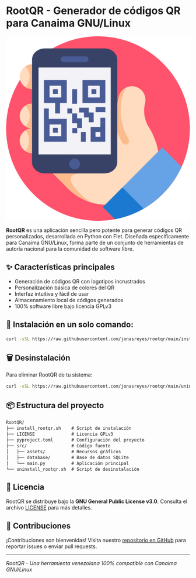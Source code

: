 # RootQR - Generador de códigos QR para Canaima GNU/Linux

![Logo de RootQR](src/assets/icon.png)

**RootQR** es una aplicación sencilla pero potente para generar códigos QR personalizados, desarrollada en Python con Flet. Diseñada específicamente para Canaima GNU/Linux, forma parte de un conjunto de herramientas de autoría nacional para la comunidad de software libre.

## ✨ Características principales

- Generación de códigos QR con logotipos incrustrados
- Personalización básica de colores del QR
- Interfaz intuitiva y fácil de usar
- Almacenamiento local de códigos generados
- 100% software libre bajo licencia GPLv3

## 🚀 Instalación en un solo comando:

```bash
curl -sSL https://raw.githubusercontent.com/jonasreyes/rootqr/main/install_rootqr.sh | bash
```

## 🗑️ Desinstalación

Para eliminar RootQR de tu sistema:

```bash
curl -sSL https://raw.githubusercontent.com/jonasreyes/rootqr/main/uninstall_rootqr.sh | bash
```

## 📦 Estructura del proyecto

```
RootQR/
├── install_rootqr.sh    # Script de instalación
├── LICENSE              # Licencia GPLv3
├── pyproject.toml       # Configuración del proyecto
├── src/                 # Código fuente
│   ├── assets/          # Recursos gráficos
│   ├── database/        # Base de datos SQLite
│   └── main.py          # Aplicación principal
└── uninstall_rootqr.sh  # Script de desinstalación
```

## 📄 Licencia

RootQR se distribuye bajo la **GNU General Public License v3.0**. Consulta el archivo [LICENSE](LICENSE) para más detalles.

## 🤝 Contribuciones

¡Contribuciones son bienvenidas! Visita nuestro [repositorio en GitHub](https://github.com/jonasreyes/rootqr.git) para reportar issues o enviar pull requests.

---

*RootQR - Una herramienta venezolana 100% compatible con Canaima GNU/Linux*
